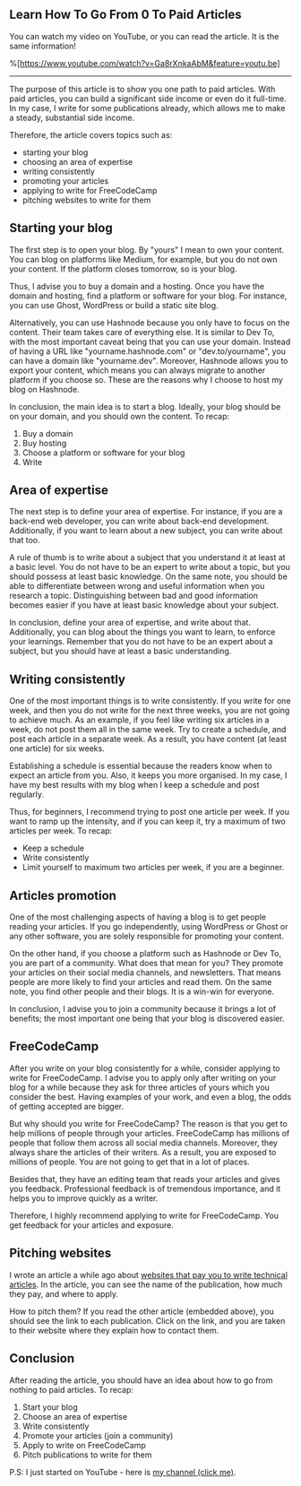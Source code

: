 ## Learn How To Go From 0 To Paid Articles

You can watch my video on YouTube, or you can read the article. It is the same information!

%[https://www.youtube.com/watch?v=Ga8rXnkaAbM&feature=youtu.be]

<hr />

The purpose of this article is to show you one path to paid articles. With paid articles, you can build a significant side income or even do it full-time. In my case, I write for some publications already, which allows me to make a steady, substantial side income. 

Therefore, the article covers topics such as:
* starting your blog
* choosing an area of expertise
* writing consistently
* promoting your articles
* applying to write for FreeCodeCamp
* pitching websites to write for them

## Starting your blog
The first step is to open your blog. By "yours" I mean to own your content. You can blog on platforms like Medium, for example, but you do not own your content. If the platform closes tomorrow, so is your blog. 

Thus, I advise you to buy a domain and a hosting. Once you have the domain and hosting, find a platform or software for your blog. For instance, you can use Ghost, WordPress or build a static site blog. 

Alternatively, you can use Hashnode because you only have to focus on the content. Their team takes care of everything else. It is similar to Dev To, with the most important caveat being that you can use your domain. Instead of having a URL like "yourname.hashnode.com" or "dev.to/yourname", you can have a domain like "yourname.dev". Moreover, Hashnode allows you to export your content, which means you can always migrate to another platform if you choose so. These are the reasons why I choose to host my blog on Hashnode. 

In conclusion, the main idea is to start a blog. Ideally, your blog should be on your domain, and you should own the content. To recap:
1. Buy a domain
2. Buy hosting
3. Choose a platform or software for your blog
4. Write

## Area of expertise
The next step is to define your area of expertise. For instance, if you are a back-end web developer, you can write about back-end development. Additionally, if you want to learn about a new subject, you can write about that too. 

A rule of thumb is to write about a subject that you understand it at least at a basic level. You do not have to be an expert to write about a topic, but you should possess at least basic knowledge. On the same note, you should be able to differentiate between wrong and useful information when you research a topic. Distinguishing between bad and good information becomes easier if you have at least basic knowledge about your subject.

In conclusion, define your area of expertise, and write about that. Additionally, you can blog about the things you want to learn, to enforce your learnings. Remember that you do not have to be an expert about a subject, but you should have at least a basic understanding.

## Writing consistently
One of the most important things is to write consistently. If you write for one week, and then you do not write for the next three weeks, you are not going to achieve much. As an example, if you feel like writing six articles in a week, do not post them all in the same week. Try to create a schedule, and post each article in a separate week. As a result, you have content (at least one article) for six weeks. 

Establishing a schedule is essential because the readers know when to expect an article from you. Also, it keeps you more organised. In my case, I have my best results with my blog when I keep a schedule and post regularly.

Thus, for beginners, I recommend trying to post one article per week. If you want to ramp up the intensity, and if you can keep it, try a maximum of two articles per week. To recap:
* Keep a schedule
* Write consistently
* Limit yourself to maximum two articles per week, if you are a beginner. 

## Articles promotion
One of the most challenging aspects of having a blog is to get people reading your articles. If you go independently, using WordPress or Ghost or any other software, you are solely responsible for promoting your content. 

On the other hand, if you choose a platform such as Hashnode or Dev To, you are part of a community. What does that mean for you? They promote your articles on their social media channels, and newsletters. That means people are more likely to find your articles and read them. On the same note, you find other people and their blogs. It is a win-win for everyone.

In conclusion, I advise you to join a community because it brings a lot of benefits; the most important one being that your blog is discovered easier. 

## FreeCodeCamp
After you write on your blog consistently for a while, consider applying to write for FreeCodeCamp. I advise you to apply only after writing on your blog for a while because they ask for three articles of yours which you consider the best. Having examples of your work, and even a blog, the odds of getting accepted are bigger.

But why should you write for FreeCodeCamp? The reason is that you get to help millions of people through your articles. FreeCodeCamp has millions of people that follow them across all social media channels. Moreover, they always share the articles of their writers. As a result, you are exposed to millions of people. You are not going to get that in a lot of places.

Besides that, they have an editing team that reads your articles and gives you feedback. Professional feedback is of tremendous importance, and it helps you to improve quickly as a writer.

Therefore, I highly recommend applying to write for FreeCodeCamp. You get feedback for your articles and exposure.

## Pitching websites
I wrote an article a while ago about [websites that pay you to write technical articles](https://catalins.tech/websites-that-pay-you-to-write-technical-articles). In the article, you can see the name of the publication, how much they pay, and where to apply.

How to pitch them? If you read the other article (embedded above), you should see the link to each publication. Click on the link, and you are taken to their website where they explain how to contact them.

## Conclusion
After reading the article, you should have an idea about how to go from nothing to paid articles. To recap:
1. Start your blog
2. Choose an area of expertise
3. Write consistently
4. Promote your articles (join a community)
5. Apply to write on FreeCodeCamp
6. Pitch publications to write for them

P.S: I just started on YouTube - here is [my channel (click me)](https://t.co/mlsRArgIgZ?amp=1).